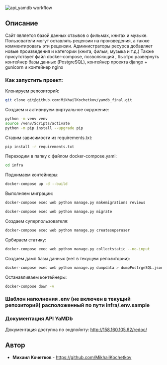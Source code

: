 ![api_yamdb workflow](https://github.com/MikhailKochetkov/yamdb_final/actions/workflows/yamdb_workflow.yml/badge.svg?branch=master&event=push)

## Описание
Сайт является базой данных отзывов о фильмах, книгах и музыке.
Пользователи могут оставлять рецензии на произведения, а также комментировать эти рецензии.
Администраторы ресурса добавляет новые произведения и категории (книга, фильм, музыка и т.д.)
Также присутствует файл docker-compose, позволяющий , быстро развернуть контейнер базы данных (PostgreSQL), контейнер проекта django + gunicorn и контейнер nginx

### Как запустить проект:

Клонируем репозиторий:
```bash
git clone git@github.com:MikhailKochetkov/yamdb_final.git
```

Создаем и активируем виртуальное окружение:
```bash
python -m venv venv
source /venv/Scripts/activate
python -m pip install --upgrade pip
```

Ставим зависимости из requirements.txt:
```bash
pip install -r requirements.txt
```

Переходим в папку с файлом docker-compose.yaml:
```bash
cd infra
```

Поднимаем контейнеры:
```bash
docker-compose up -d --build
```

Выполняем миграции:
```bash
docker-compose exec web python manage.py makemigrations reviews
```
```bash
docker-compose exec web python manage.py migrate
```

Создаем суперпользователя:
```bash
docker-compose exec web python manage.py createsuperuser
```

Србираем статику:
```bash
docker-compose exec web python manage.py collectstatic --no-input
```

Создаем дамп базы данных (нет в текущем репозитории):
```bash
docker-compose exec web python manage.py dumpdata > dumpPostrgeSQL.json
```

Останавливаем контейнеры:
```bash
docker-compose down -v
```

### Шаблон наполнения .env (не включен в текущий репозиторий) расположенный по пути infra/.env.sample

### Документация API YaMDb
Документация доступна по эндпойнту: http://158.160.105.62/redoc/

## Автор

* **Михаил Кочетков** - https://github.com/MikhailKochetkov
